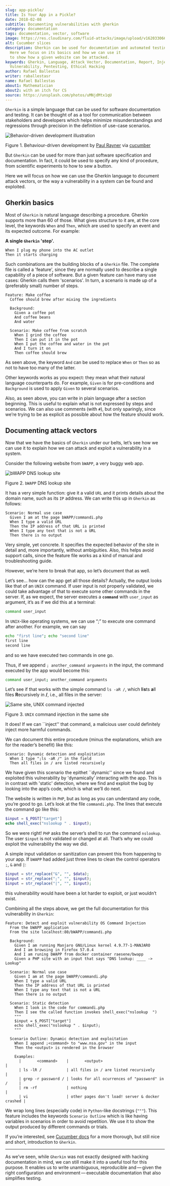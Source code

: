 ```yaml
---
slug: app-pickle/
title: Is Your App in a Pickle?
date: 2018-02-08
subtitle: Documenting vulnerabilities with gherkin
category: documentation
tags: documentation, vector, software
image: https://res.cloudinary.com/fluid-attacks/image/upload/v1620330662/blog/app-pickle/cover_cmww8t.webp
alt: Cucumber slices
description: Gherkin can be used for documentation and automated testing.
  Here we focus on its basics and how we can use it
  to show how a given website can be attacked.
keywords: Gherkin, Language, Attack Vector, Documentation, Report, Injection,
  Vulnerability, Pentesting, Ethical Hacking
author: Rafael Ballestas
writer: raballestasr
name: Rafael Ballestas
about1: Mathematician
about2: with an itch for CS
source: https://unsplash.com/photos/uMNjdMtx1qU
---
```


`Gherkin` is a simple language that can be used for software
documentation and testing. It can be thought of as a tool for
communication between stakeholders and developers which helps minimize
misunderstandings and regressions through precision in the definition of
use-case scenarios.

<div class="imgblock">

![Behavior-driven development illustration](https://res.cloudinary.com/fluid-attacks/image/upload/c_scale,w_400/v1620330660/blog/app-pickle/bdd-cycle_a5xfdy.webp)

<div class="title">

Figure 1. Behaviour-driven development by [Paul
Rayner](http://thepaulrayner.com/about/) via [cucumber](https://cucumber.io/)

</div>

</div>

But `Gherkin` can be used for more than just software specification and
documentation. In fact, it could be used to specify any kind of
procedure, from scientific experiments to how to sew a button.

Here we will focus on how we can use the Gherkin language to document
attack vectors, or the way a vulnerability in a system can be found and
exploited.

## Gherkin basics

Most of `Gherkin` is natural language describing a procedure. Gherkin
supports more than 60 of those. What gives structure to it are, at the
core level, the keywords `When` and `Then`, which are used to specify an
event and its expected outcome. For example:

**A single `Gherkin` 'step'.**

``` gherkin
When I plug my phone into the AC outlet
Then it starts charging
```

Such combinations are the building blocks of a `Gherkin` file. The
complete file is called a 'feature', since they are normally used to
describe a single capability of a piece of software. But a given feature
can have many use cases: Gherkin calls them 'scenarios'. In turn, a
scenario is made up of a (preferably small) number of steps.

``` gherkin
Feature: Make coffee
  Coffee should brew after mixing the ingredients

  Background:
    Given a coffee pot
    And coffee beans
    And water

  Scenario: Make coffee from scratch
    When I grind the coffee
    Then I can put it in the pot
    When I put the coffee and water in the pot
    And I turn it on
    Then coffee should brew
```

As seen above, the keyword `And` can be used to replace `When` or `Then`
so as not to have too many of the latter.

Other keywords works as you expect: they mean what their natural
language counterparts do. For example, `Given` is for pre-conditions and
`Background` is used to apply `Given` to several scenarios.

Also, as seen above, you can write in plain language after a section
beginning. This is useful to explain what is not expressed by steps and
scenarios. We can also use comments (with `#`), but only sparingly,
since we’re trying to be as explicit as possible about how the feature
should work.

## Documenting attack vectors

Now that we have the basics of `Gherkin` under our belts, let’s see how
we can use it to explain how we can attack and exploit a vulnerability
in a system.

Consider the following website from `bWAPP`, a very buggy web app.

<div class="imgblock">

![bWAPP DNS lookup site](https://res.cloudinary.com/fluid-attacks/image/upload/v1620330660/blog/app-pickle/scr-normal-use-case_p2arvd.webp)

<div class="title">

Figure 2. `bWAPP` DNS lookup site

</div>

</div>

It has a very simple function: give it a valid `URL` and it prints
details about the domain name, such as its `IP` address. We can write
this up in `Gherkin` as follows:

``` gherkin
Scenario: Normal use case
  Given I am at the page bWAPP/commandi.php
  When I type a valid URL
  Then the IP address of that URL is printed
  When I type any text that is not a URL
  Then there is no output
```

Very simple, yet concrete. It specifies the expected behavior of the
site in detail and, more importantly, without ambiguities. Also, this
helps avoid support calls, since the feature file works as a kind of
manual and troubleshooting guide.

However, we’re here to break that app, so let’s document that as well.

Let’s see…​ how can the app get all those details? Actually, the output
looks like that of an `UNIX` command. If user input is not properly
validated, we could take advantage of that to execute some other
commands in the server. If, as we expect, the server executes a
**`command`** with `user_input` as argument, it’s as if we did this at a
terminal:

``` bash
command user_input
```

In `UNIX`-like operating systems, we can use “;” to execute one command
after another. For example, we can say

``` bash
echo "first line"; echo "second line"
first line
second line
```

and so we have executed two commands in one go.

Thus, if we append `; another_command arguments` in the input, the
command executed by the app would become this:

``` bash
command user_input; another_command arguments
```

Let’s see if that works with the simple command `ls -aR /`, which
**l**i**s**ts **a**ll files **R**ecursively in **/**, i.e., all files in
the server:

<div class="imgblock">

![Same site, UNIX command injected](https://res.cloudinary.com/fluid-attacks/image/upload/v1620330660/blog/app-pickle/scr-ls-injected_rbvn0e.webp)

<div class="title">

Figure 3. `UNIX` command injection in the same site

</div>

</div>

It does\! If we can \`\`inject'' that command, a malicious user could
definitely inject more harmful commands.

We can document this entire procedure (minus the explanations, which are
for the reader’s benefit) like this:

``` gherkin
Scenario: Dynamic detection and exploitation
  When I type ";ls -aR /" in the field
  Then all files in / are listed recursively
```

We have given this scenario the epithet \`\`dynamic'' since we found and
exploited this vulnerability by 'dynamically' interacting with the app.
This is in contrast with 'static' detection, where we find and exploit
the bug by looking into the app’s code, which is what we’ll do next.

The website is written in `PHP`, but as long as you can understand any
code, you’re good to go. Let’s look at the file `commandi.php`. The
lines that execute the command go like this:

``` php
$input = $_POST["target"]
echo shell_exec("nslookup " . $input);
```

So we were right\! `PHP` asks the server’s shell to run the command
`nslookup`. The user `$input` is not validated or changed at all. That’s
why we could exploit the vulnerability the way we did.

A simple input validation or sanitization can prevent this from
happening to your app. If `bWAPP` had added just three lines to clean
the control operators `;`, `&` and `|`:

``` php
$input = str_replace("&", "", $data);
$input = str_replace(";", "", $input);
$input = str_replace("|", "", $input);
```

this vulnerability would have been a lot harder to exploit, or just
wouldn’t exist.

Combining all the steps above, we get the full documentation for this
vulnerability in `Gherkin`:

``` gherkin
Feature: Detect and exploit vulnerability OS Command Injection
  From the bWAPP application
  From the site localhost:80/bWAPP/commandi.php

  Background:
    Given I am running Manjaro GNU/Linux kernel 4.9.77-1-MANJARO
    And I am browsing in Firefox 57.0.4
    And I am runing bWAPP from docker container raesene/bwapp
    Given a PHP site with an input that says "DNS lookup: ____ -> Lookup"

  Scenario: Normal use case
    Given I am at the page bWAPP/commandi.php
    When I type a valid URL
    Then the IP address of that URL is printed
    When I type any text that is not a URL
    Then there is no output

  Scenario: Static detection
    When I look in the code for commandi.php
    Then I see the called function invokes shell_exec("nslookup  ")
    """
    $input = $_POST["target"]
    echo shell_exec("nslookup " . $input);
    """

  Scenario Outline: Dynamic detection and exploitation
    When I append ;<command> to "www.nsa.gov" in the input
    Then the <output> is rendered in the browser

    Examples:
      |       <command>    |       <output>                                  |
      | ls -lR /           | all files in / are listed recursively           |
      | grep -r password / | looks for all ocurrences of "password" in /     |
      | rm -rf             | nothing                                         |
      | vi                 | other pages don't load! server & docker crashed |
```

We wrap long lines (especially code) in `Python`-like docstrings
(`"""`). This feature includes the keywords `Scenario Outline` which is
like having variables in scenarios in order to avoid repetition. We use
it to show the output produced by different commands or trials.

If you’re interested, see [Cucumber
docs](https://cucumber.io/docs/reference) for a more thorough, but still
nice and short, introduction to `Gherkin`.

---
As we’ve seen, while `Gherkin` was not exactly designed with hacking
documentation in mind, we can still make it into a useful tool for this
purpose. It enables us to write unambiguous, reproducible and — given
the right configuration and environment — executable documentation that
also simplifies testing.

